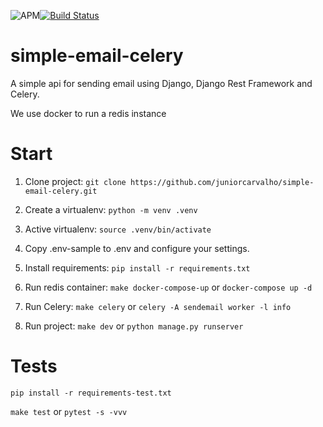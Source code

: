 <img src="https://img.shields.io/apm/l/vim-mode.svg" alt="APM">[![Build Status](https://travis-ci.org/juniorcarvalho/simple-email-celery.svg?branch=master)](https://travis-ci.org/juniorcarvalho/simple-email-celery)

# simple-email-celery
A simple api for sending email using Django, Django Rest Framework and Celery.

We use docker to run a redis instance

# Start
1. Clone project:
`git clone https://github.com/juniorcarvalho/simple-email-celery.git`

2. Create a virtualenv:
`python -m venv .venv`

3. Active virtualenv:
`source .venv/bin/activate`

4. Copy .env-sample to .env and configure your settings.

5. Install requirements:
`pip install -r requirements.txt`

6. Run redis container:
`make docker-compose-up` or `docker-compose up -d` 

7. Run Celery:
`make celery` or
`celery -A sendemail worker -l info`

8. Run project:
`make dev` or `python manage.py runserver`

# Tests
`pip install -r requirements-test.txt`

`make test` or `pytest -s -vvv`
